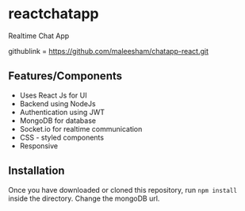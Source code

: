 # reactchatapp
Realtime Chat App 

githublink = https://github.com/maleesham/chatapp-react.git

## Features/Components
- Uses React Js for UI
- Backend using NodeJs
- Authentication using JWT
- MongoDB for database 
- Socket.io for realtime communication
- CSS - styled components
- Responsive

## Installation
Once you have downloaded or cloned this repository, run `npm install` inside the directory.
Change the mongoDB url.
